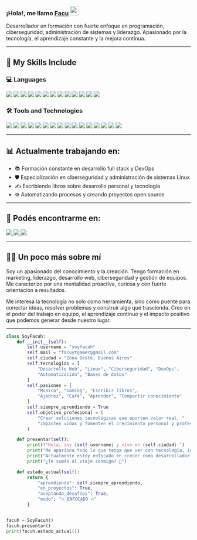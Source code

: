 ### ¡Hola!, me llamo [Facu](https://github.com/soyfacuh) <img src="https://media.giphy.com/media/hvRJCLFzcasrR4ia7z/giphy.gif" width="25px">

Desarrollador en formación con fuerte enfoque en programación, ciberseguridad, administración de sistemas y liderazgo. Apasionado por la tecnología, el aprendizaje constante y la mejora continua.

---

## 💼 My Skills Include

### 💻 Languages
<p>
  <img src="https://img.shields.io/badge/HTML5-E34F26?style=flat-square&logo=html5&logoColor=white"/>
  <img src="https://img.shields.io/badge/CSS3-1572B6?style=flat-square&logo=css3&logoColor=white"/>
  <img src="https://img.shields.io/badge/JavaScript-F7DF1E?style=flat-square&logo=javascript&logoColor=black"/>
  <img src="https://img.shields.io/badge/TypeScript-3178C6?style=flat-square&logo=typescript&logoColor=white"/>
  <img src="https://img.shields.io/badge/Python-3776AB?style=flat-square&logo=python&logoColor=white"/>
  <img src="https://img.shields.io/badge/Java-ED8B00?style=flat-square&logo=java&logoColor=white"/>
  <img src="https://img.shields.io/badge/C-00599C?style=flat-square&logo=c&logoColor=white"/>
  <img src="https://img.shields.io/badge/C++-00599C?style=flat-square&logo=c%2B%2B&logoColor=white"/>
  <img src="https://img.shields.io/badge/CSharp-239120?style=flat-square&logo=c-sharp&logoColor=white"/>
  <img src="https://img.shields.io/badge/Bash-4EAA25?style=flat-square&logo=gnu-bash&logoColor=white"/>
  <img src="https://img.shields.io/badge/PHP-777BB4?style=flat-square&logo=php&logoColor=white"/>
  <img src="https://img.shields.io/badge/SQL-4479A1?style=flat-square&logo=mysql&logoColor=white"/>
  <img src="https://img.shields.io/badge/Arduino-00979D?style=flat-square&logo=arduino&logoColor=white"/>
</p>

### 🛠️ Tools and Technologies
<p>
  <img src="https://img.shields.io/badge/Git-F05032?style=flat-square&logo=git&logoColor=white"/>
  <img src="https://img.shields.io/badge/GitHub-181717?style=flat-square&logo=github&logoColor=white"/>
  <img src="https://img.shields.io/badge/Jira-0052CC?style=flat-square&logo=jira&logoColor=white"/>
  <img src="https://img.shields.io/badge/Notion-000000?style=flat-square&logo=notion&logoColor=white"/>
  <img src="https://img.shields.io/badge/Fedora-294172?style=flat-square&logo=fedora&logoColor=white"/>
  <img src="https://img.shields.io/badge/Linux-FCC624?style=flat-square&logo=linux&logoColor=black"/>
  <img src="https://img.shields.io/badge/Docker-2496ED?style=flat-square&logo=docker&logoColor=white"/>
  <img src="https://img.shields.io/badge/Nginx-009639?style=flat-square&logo=nginx&logoColor=white"/>
  <img src="https://img.shields.io/badge/Apache-D22128?style=flat-square&logo=apache&logoColor=white"/>
  <img src="https://img.shields.io/badge/MySQL-00000F?style=flat-square&logo=mysql&logoColor=white"/>
  <img src="https://img.shields.io/badge/Node.js-339933?style=flat-square&logo=node.js&logoColor=white"/>
  <img src="https://img.shields.io/badge/Express.js-000000?style=flat-square&logo=express&logoColor=white"/>
  <img src="https://img.shields.io/badge/React-61DAFB?style=flat-square&logo=react&logoColor=black"/>
  <img src="https://img.shields.io/badge/Next.js-000000?style=flat-square&logo=next.js&logoColor=white"/>
  <img src="https://img.shields.io/badge/TailwindCSS-06B6D4?style=flat-square&logo=tailwind-css&logoColor=white"/>
  <img src="https://img.shields.io/badge/Postman-FF6C37?style=flat-square&logo=postman&logoColor=white"/>
</p>

---

## 📊 Actualmente trabajando en:

- 📚 Formación constante en desarrollo full stack y DevOps  
- 🛡️ Especialización en ciberseguridad y administración de sistemas Linux  
- ✍️ Escribiendo libros sobre desarrollo personal y tecnología  
- ⚙️ Automatizando procesos y creando proyectos open source  

---

## 🔗 Podés encontrarme en:

<p>
  <a href="https://www.linkedin.com/in/facundocenturion/" target="_blank" rel="noopener noreferrer">
    <img src="https://img.shields.io/badge/LinkedIn-0A66C2?style=flat-square&logo=linkedin&logoColor=white"/>
  </a>
  <a href="https://www.instagram.com/soyfacuh/" target="_blank" rel="noopener noreferrer">
    <img src="https://img.shields.io/badge/Instagram-E4405F?style=flat-square&logo=instagram&logoColor=white"/>
  </a>
  <a href="https://x.com/soyfacuh" target="_blank" rel="noopener noreferrer">
    <img src="https://img.shields.io/badge/Twitter-1DA1F2?style=flat-square&logo=twitter&logoColor=white"/>
  </a>
</p>

---

## 👨‍💼 Un poco más sobre mí

Soy un apasionado del conocimiento y la creación. Tengo formación en marketing, liderazgo, desarrollo web, ciberseguridad y gestión de equipos. Me caracterizo por una mentalidad proactiva, curiosa y con fuerte orientación a resultados.

Me interesa la tecnología no solo como herramienta, sino como puente para conectar ideas, resolver problemas y construir algo que trascienda. Creo en el poder del trabajo en equipo, el aprendizaje continuo y el impacto positivo que podemos generar desde nuestro lugar.

---

```python
class SoyFacuh:
    def __init__(self):
        self.username = "soyfacuh"
        self.mail = "facuytgamer@gmail.com"
        self.ciudad = "Zona Oeste, Buenos Aires"
        self.tecnologias = [
            "Desarrollo Web", "Linux", "Ciberseguridad", "DevOps",
            "Automatización", "Bases de datos"
        ]
        self.pasiones = [
            "Musica", "Gaming", "Escribir libros", 
            "Ajedrez", "Café", "Aprender", "Compartir conocimiento"
        ]
        self.siempre_aprendiendo = True
        self.objetivo_profesional = (
            "Crear soluciones tecnológicas que aporten valor real, "
            "impacten vidas y fomenten el crecimiento personal y profesional."
        )

    def presentar(self):
        print(f"Hola, soy {self.username} y vivo en {self.ciudad}.")
        print("Me apasiona todo lo que tenga que ver con tecnología, ideas y comunidad.")
        print("Actualmente estoy enfocado en crecer como desarrollador y futuro líder.")
        print("¿Te sumás al viaje conmigo? 🚀")

    def estado_actual(self):
        return {
            "aprendiendo": self.siempre_aprendiendo,
            "en_proyectos": True,
            "aceptando_desafíos": True,
            "modo": "🔥 ENFOCADO 🔥"
        }


facuh = SoyFacuh()
facuh.presentar()
print(facuh.estado_actual())
